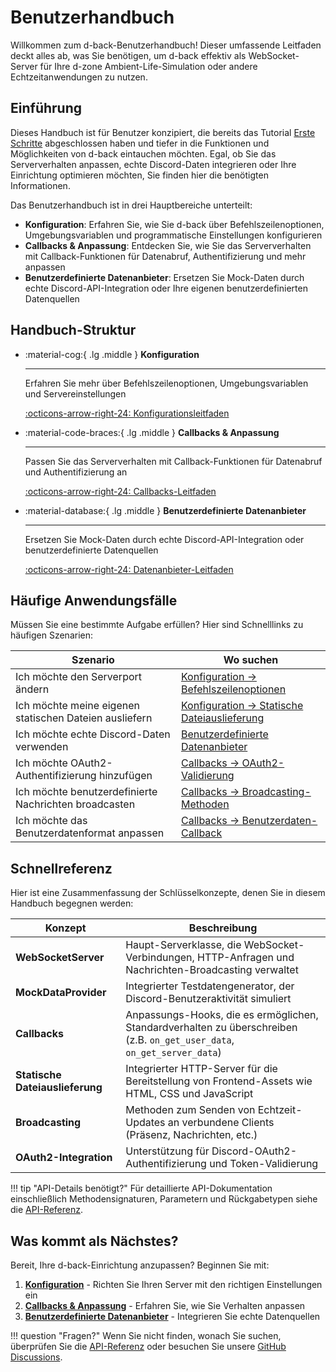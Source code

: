 # Benutzerhandbuch

Willkommen zum d-back-Benutzerhandbuch! Dieser umfassende Leitfaden deckt alles ab, was Sie benötigen, um d-back effektiv als WebSocket-Server für Ihre d-zone Ambient-Life-Simulation oder andere Echtzeitanwendungen zu nutzen.

## Einführung

Dieses Handbuch ist für Benutzer konzipiert, die bereits das Tutorial [Erste Schritte](../getting-started.md) abgeschlossen haben und tiefer in die Funktionen und Möglichkeiten von d-back eintauchen möchten. Egal, ob Sie das Serververhalten anpassen, echte Discord-Daten integrieren oder Ihre Einrichtung optimieren möchten, Sie finden hier die benötigten Informationen.

Das Benutzerhandbuch ist in drei Hauptbereiche unterteilt:

- **Konfiguration**: Erfahren Sie, wie Sie d-back über Befehlszeilenoptionen, Umgebungsvariablen und programmatische Einstellungen konfigurieren
- **Callbacks & Anpassung**: Entdecken Sie, wie Sie das Serververhalten mit Callback-Funktionen für Datenabruf, Authentifizierung und mehr anpassen
- **Benutzerdefinierte Datenanbieter**: Ersetzen Sie Mock-Daten durch echte Discord-API-Integration oder Ihre eigenen benutzerdefinierten Datenquellen

## Handbuch-Struktur

<div class="grid cards" markdown>

-   :material-cog:{ .lg .middle } **Konfiguration**

    ---

    Erfahren Sie mehr über Befehlszeilenoptionen, Umgebungsvariablen und Servereinstellungen

    [:octicons-arrow-right-24: Konfigurationsleitfaden](configuration.md)

-   :material-code-braces:{ .lg .middle } **Callbacks & Anpassung**

    ---

    Passen Sie das Serververhalten mit Callback-Funktionen für Datenabruf und Authentifizierung an

    [:octicons-arrow-right-24: Callbacks-Leitfaden](callbacks.md)

-   :material-database:{ .lg .middle } **Benutzerdefinierte Datenanbieter**

    ---

    Ersetzen Sie Mock-Daten durch echte Discord-API-Integration oder benutzerdefinierte Datenquellen

    [:octicons-arrow-right-24: Datenanbieter-Leitfaden](custom-data-providers.md)

</div>

## Häufige Anwendungsfälle

Müssen Sie eine bestimmte Aufgabe erfüllen? Hier sind Schnelllinks zu häufigen Szenarien:

| Szenario | Wo suchen |
|----------|---------------|
| Ich möchte den Serverport ändern | [Konfiguration → Befehlszeilenoptionen](configuration.md#command-line-options) |
| Ich möchte meine eigenen statischen Dateien ausliefern | [Konfiguration → Statische Dateiauslieferung](configuration.md#static-file-serving) |
| Ich möchte echte Discord-Daten verwenden | [Benutzerdefinierte Datenanbieter](custom-data-providers.md) |
| Ich möchte OAuth2-Authentifizierung hinzufügen | [Callbacks → OAuth2-Validierung](callbacks.md#on_validate_discord_user-callback) |
| Ich möchte benutzerdefinierte Nachrichten broadcasten | [Callbacks → Broadcasting-Methoden](callbacks.md#broadcasting-methods) |
| Ich möchte das Benutzerdatenformat anpassen | [Callbacks → Benutzerdaten-Callback](callbacks.md#on_get_user_data-callback) |

## Schnellreferenz

Hier ist eine Zusammenfassung der Schlüsselkonzepte, denen Sie in diesem Handbuch begegnen werden:

| Konzept | Beschreibung |
|---------|-------------|
| **WebSocketServer** | Haupt-Serverklasse, die WebSocket-Verbindungen, HTTP-Anfragen und Nachrichten-Broadcasting verwaltet |
| **MockDataProvider** | Integrierter Testdatengenerator, der Discord-Benutzeraktivität simuliert |
| **Callbacks** | Anpassungs-Hooks, die es ermöglichen, Standardverhalten zu überschreiben (z.B. `on_get_user_data`, `on_get_server_data`) |
| **Statische Dateiauslieferung** | Integrierter HTTP-Server für die Bereitstellung von Frontend-Assets wie HTML, CSS und JavaScript |
| **Broadcasting** | Methoden zum Senden von Echtzeit-Updates an verbundene Clients (Präsenz, Nachrichten, etc.) |
| **OAuth2-Integration** | Unterstützung für Discord-OAuth2-Authentifizierung und Token-Validierung |

!!! tip "API-Details benötigt?"
    Für detaillierte API-Dokumentation einschließlich Methodensignaturen, Parametern und Rückgabetypen siehe die [API-Referenz](../api-reference.md).

## Was kommt als Nächstes?

Bereit, Ihre d-back-Einrichtung anzupassen? Beginnen Sie mit:

1. **[Konfiguration](configuration.md)** - Richten Sie Ihren Server mit den richtigen Einstellungen ein
2. **[Callbacks & Anpassung](callbacks.md)** - Erfahren Sie, wie Sie Verhalten anpassen
3. **[Benutzerdefinierte Datenanbieter](custom-data-providers.md)** - Integrieren Sie echte Datenquellen

!!! question "Fragen?"
    Wenn Sie nicht finden, wonach Sie suchen, überprüfen Sie die [API-Referenz](../api-reference.md) oder besuchen Sie unsere [GitHub Discussions](https://github.com/NNTin/d-back/discussions).
